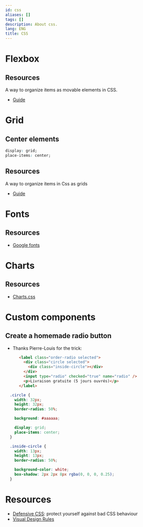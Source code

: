 ```yaml
---
id: css
aliases: []
tags: []
description: About css.
lang: ENG
title: CSS
---
```


# Flexbox

## Resources

A way to organize items as movable elements in CSS.
 * [Guide](https://css-tricks.com/snippets/css/a-guide-to-flexbox/)

# Grid

## Center elements

```css
display: grid;
place-items: center;
```

## Resources

A way to organize items in Css as grids
* [Guide](https://css-tricks.com/snippets/css/complete-guide-grid/)

# Fonts

## Resources

* [Google fonts](https://fonts.google.com)

# Charts

## Resources

* [Charts.css](https://chartscss.org/)

# Custom components

## Create a homemade radio button

- Thanks Pierre-Louis for the trick:
```html
      <label class="order-radio selected">
        <div class="circle selected">
          <div class="inside-circle"></div>
        </div>
        <input type="radio" checked="true" name="radio" />
        <p>Livraison gratuite (5 jours ouvrés)</p>
      </label>
```
```css
  .circle {
    width: 32px;
    height: 32px;
    border-radius: 50%;

    background: #aaaaaa;

    display: grid;
    place-items: center;
  }

  .inside-circle {
    width: 13px;
    height: 13px;
    border-radius: 50%;

    background-color: white;
    box-shadow: 2px 2px 8px rgba(0, 0, 0, 0.25);
  }
```

# Resources

* [Defensive CSS](https://ishadeed.com/article/defensive-css/): protect yourself against bad CSS behaviour
* [Visual Design Rules](https://anthonyhobday.com/sideprojects/saferules/)
